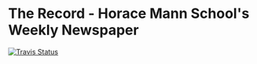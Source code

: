 # The Record - Horace Mann School's Weekly Newspaper

[![Travis Status](https://travis-ci.org/HMRecord/website.svg?branch=master)](https://travis-ci.org/HMRecord/website)
